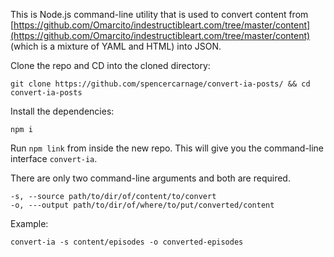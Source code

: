 This is Node.js command-line utility that is used to convert content from 
[https://github.com/Omarcito/indestructibleart.com/tree/master/content](https://github.com/Omarcito/indestructibleart.com/tree/master/content) 
(which is a mixture of YAML and HTML) into JSON. 

Clone the repo and CD into the cloned directory:

```
git clone https://github.com/spencercarnage/convert-ia-posts/ && cd convert-ia-posts
```

Install the dependencies:

```
npm i
```

Run `npm link` from inside the new repo. This will give you the command-line 
interface `convert-ia`.

There are only two command-line arguments and both are required.

```
-s, --source path/to/dir/of/content/to/convert
-o, ---output path/to/dir/of/where/to/put/converted/content
```

Example:

```
convert-ia -s content/episodes -o converted-episodes
```
